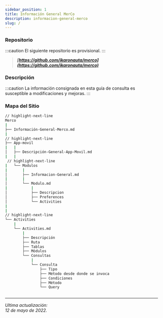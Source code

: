 ```yaml
---
sidebar_position: 1
title: Información General MerCo
description: informacion-general-merco
slug: /
---
```


### Repositorio

:::caution
El siguiente repositorio es provisional. 
:::

>***[https://github.com/ikaronauta/merco](https://github.com/ikaronauta/merco)***

### Descripción


:::caution
La información consignada en esta guía de consulta es susceptible a modificaciones y mejoras. 
:::

### Mapa del Sitio

```bash
// highlight-next-line
Merco
|
├── Información-General-Merco.md
|
// highlight-next-line
├── App-movil
|   |
│   ├── Descripción-General-App-Movil.md
|   |
 // highlight-next-line
|   └── Modulos 
|       |
│       ├── Informacion-General.md
|       |
│       └── Modulo.md
|           |
│           ├── Descripcion
│           ├── Preferences
│           └── Activities 
|
|
// highlight-next-line
└── Activities
    |
    └── Activities.md
        |
        ├── Descripción
        ├── Ruta
        ├── Tablas
        ├── Módulos  
        └── Consultas
            |
            └── Consulta
                ├── Tipo
                ├── Método desde donde se invoca 
                ├── Condiciones 
                ├── Método 
                └── Query



```

***
*Ultima actualización:   
12 de mayo de 2022.* 